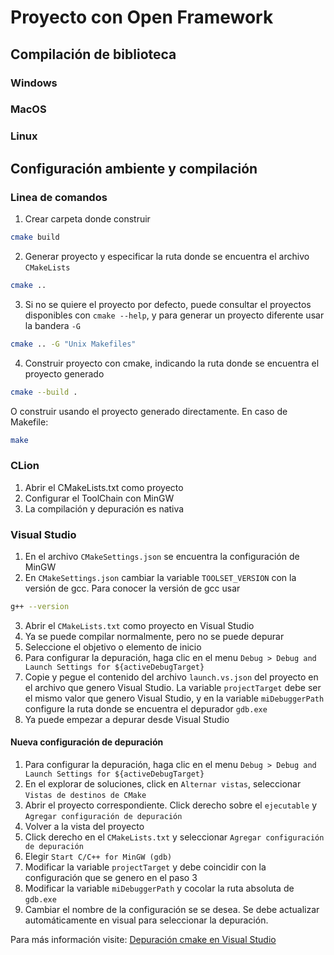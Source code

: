 # Proyecto con Open Framework

## Compilación de biblioteca
### Windows

### MacOS

### Linux


## Configuración ambiente y compilación
### Linea de comandos
1. Crear carpeta donde construir
``` bash
cmake build
```
2. Generar proyecto y especificar la ruta donde se encuentra el archivo `CMakeLists` 
``` bash
cmake ..
```
3. Si no se quiere el proyecto por defecto, puede consultar el proyectos disponibles con `cmake --help`, y para generar un proyecto diferente usar la bandera `-G`
``` bash
cmake .. -G "Unix Makefiles"
```
4. Construir proyecto con cmake, indicando la ruta donde se encuentra el proyecto generado
``` bash
cmake --build .
```
O construir usando el proyecto generado directamente. En caso de Makefile:
``` bash
make
```

### CLion

1. Abrir el CMakeLists.txt como proyecto
2. Configurar el ToolChain con MinGW
3. La compilación y depuración es nativa

### Visual Studio

1. En el archivo `CMakeSettings.json` se encuentra la configuración de MinGW
2. En `CMakeSettings.json` cambiar la variable `TOOLSET_VERSION` con la versión de gcc. Para conocer la versión de gcc usar
``` bash
g++ --version
```
3. Abrir el `CMakeLists.txt` como proyecto en Visual Studio
4. Ya se puede compilar normalmente, pero no se puede depurar
5. Seleccione el objetivo o elemento de inicio
6. Para configurar la depuración, haga clic en el menu `Debug > Debug and Launch Settings for ${activeDebugTarget}`
7. Copie y pegue el contenido del archivo `launch.vs.json` del proyecto en el archivo que genero Visual Studio. La variable `projectTarget` debe ser el mismo valor que genero Visual Studio, y en la variable `miDebuggerPath` configure la ruta donde se encuentra el depurador `gdb.exe`
8. Ya puede empezar a depurar desde Visual Studio

#### Nueva configuración de depuración
1. Para configurar la depuración, haga clic en el menu `Debug > Debug and Launch Settings for ${activeDebugTarget}`
2. En el explorar de soluciones, click en `Alternar vistas`, seleccionar `Vistas de destinos de CMake`
3. Abrir el proyecto correspondiente. Click derecho sobre el `ejecutable` y `Agregar configuración de depuración`
4. Volver a la vista del proyecto
5. Click derecho en el `CMakeLists.txt` y seleccionar `Agregar configuración de depuración`
6. Elegir `Start C/C++ for MinGW (gdb)`
7. Modificar la variable `projectTarget` y debe coincidir con la configuración que se genero en el paso 3
7. Modificar la variable `miDebuggerPath` y cocolar la ruta absoluta de `gdb.exe`
8. Cambiar el nombre de la configuración se se desea. Se debe actualizar automáticamente en visual para seleccionar la depuración.

   
Para más información visite: [Depuración cmake en Visual Studio](https://docs.microsoft.com/en-us/cpp/build/configure-cmake-debugging-sessions?view=vs-2019)